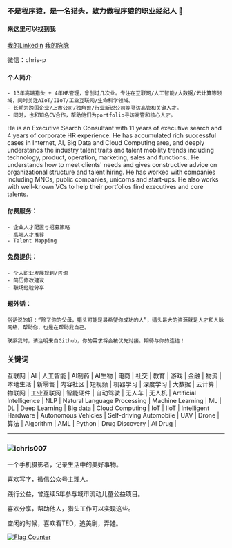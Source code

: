 ### 不是程序猿，是一名猎头，致力做程序猿的职业经纪人 👋


#### 来这里可以找到我

[我的Linkedin](https://www.linkedin.com/in/chris-pei/ "Chris Pei")      [我的脉脉](https://maimai.cn/profile/detail?dstu=30307015 "裴小科")

微信：chris-p

#### 个人简介
    - 13年高端猎头 + 4年HR管理，曾创过几次业。专注在互联网/人工智能/大数据/云计算等领域，同时关注AIoT/IIoT/工业互联网/生命科学领域。
    - 长期为跨国企业/上市公司/独角兽/行业新锐公司等寻访高管和关键人才。
    - 同时，也和知名CV合作，帮助他们为portfolio寻访高管和核心人才。


He is an Executive Search Consultant with 11 years of executive search and 4 years of corporate HR experience. He has accumulated rich successful cases in Internet, AI, Big Data and Cloud Computing area, and deeply understands the industry talent traits and talent mobility trends including technology, product, operation, marketing, sales and functions.. He understands how to meet clients' needs and gives constructive advice on organizational structure and talent hiring. He has worked with companies including MNCs, public companies, unicorns and start-ups. He also works with well-known VCs to help their portfolios find executives and core talents.

#### 付费服务：
    - 企业人才配置与招募策略
    - 高端人才推荐
    - Talent Mapping

#### 免费提供：
    - 个人职业发展规划/咨询
    - 简历修改建议
    - 职场经验分享

#### 题外话：
    俗话说的好：“除了你的父母，猎头可能是最希望你成功的人”，猎头最大的资源就是人才和人脉网络，帮助你，也是在帮助我自己。

    联系我时，请注明来自Github，你的需求将会被优先对接。期待与你的连结！

### 关键词
互联网 | AI | 人工智能 | AI制药 | AI生物 | 电商 | 社交 | 教育 | 游戏 | 金融 | 物流 | 本地生活 | 新零售 | 内容社区 | 短视频 | 机器学习 | 深度学习 | 大数据 | 云计算 | 物联网 | 工业互联网 | 智能硬件 | 自动驾驶 | 无人车 | 无人机 | Artificial Intelligence | NLP | Natural Language Processing | Machine Learning | ML | DL | Deep Learning | Big data | Cloud Computing | IoT | IIoT | Intelligent Hardware | Autonomous Vehicles | Self-driving Automobile | UAV | Drone | 算法 | Algorithm | AML | Python | Drug Discovery | AI Drug |

--------
### ![ichris007](https://visitors-by-url-pls-dont-use-this-in-your-repo.vercel.app/`ichris007`-github-readme)

一个手机摄影者，记录生活中的美好事物。

喜欢写字，微信公众号主理人。

践行公益，曾连续5年参与城市流动儿童公益项目。 

喜欢分享，帮助他人，猎头工作可以实现这些。

空闲的时候，喜欢看TED，追美剧，弄娃。

<a href="http://s05.flagcounter.com/more/AJU"><img src="https://s05.flagcounter.com/count2/AJU/bg_FFFFFF/txt_000000/border_CCCCCC/columns_2/maxflags_10/viewers_0/labels_0/pageviews_1/flags_0/percent_0/" alt="Flag Counter" border="0"></a>
